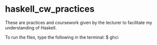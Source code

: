 # haskell_cw_practices

These are practices and coursework given by the lecturer to facilitate my understanding of Haskell. 

To run the files, type the following in the terminal: 
$ ghci <filename> 
